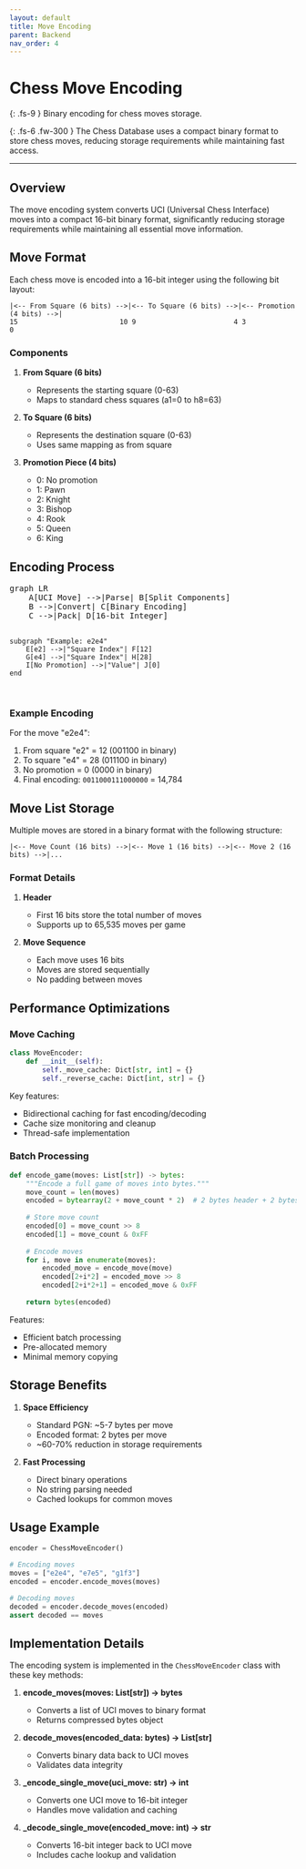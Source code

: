 ```yaml
---
layout: default
title: Move Encoding
parent: Backend
nav_order: 4
---
```


# Chess Move Encoding

{: .fs-9 }
Binary encoding for chess moves storage.

{: .fs-6 .fw-300 }
The Chess Database uses a compact binary format to store chess moves, reducing storage requirements while maintaining fast access.

---

## Overview

The move encoding system converts UCI (Universal Chess Interface) moves into a compact 16-bit binary format, significantly reducing storage requirements while maintaining all essential move information.

## Move Format

Each chess move is encoded into a 16-bit integer using the following bit layout:

```
|<-- From Square (6 bits) -->|<-- To Square (6 bits) -->|<-- Promotion (4 bits) -->|
15                         10 9                        4 3                         0
```

### Components

1. **From Square (6 bits)**
   - Represents the starting square (0-63)
   - Maps to standard chess squares (a1=0 to h8=63)

2. **To Square (6 bits)**
   - Represents the destination square (0-63)
   - Uses same mapping as from square

3. **Promotion Piece (4 bits)**
   - 0: No promotion
   - 1: Pawn
   - 2: Knight
   - 3: Bishop
   - 4: Rook
   - 5: Queen
   - 6: King

## Encoding Process

<div class="mermaid-wrapper">
<pre class="mermaid">
graph LR
    A[UCI Move] -->|Parse| B[Split Components]
    B -->|Convert| C[Binary Encoding]
    C -->|Pack| D[16-bit Integer]

    subgraph "Example: e2e4"
        E[e2] -->|"Square Index"| F[12]
        G[e4] -->|"Square Index"| H[28]
        I[No Promotion] -->|"Value"| J[0]
    end
</pre>
</div>

### Example Encoding

For the move "e2e4":
1. From square "e2" = 12 (001100 in binary)
2. To square "e4" = 28 (011100 in binary)
3. No promotion = 0 (0000 in binary)
4. Final encoding: `0011000111000000` = 14,784

## Move List Storage

Multiple moves are stored in a binary format with the following structure:

```
|<-- Move Count (16 bits) -->|<-- Move 1 (16 bits) -->|<-- Move 2 (16 bits) -->|...
```

### Format Details

1. **Header**
   - First 16 bits store the total number of moves
   - Supports up to 65,535 moves per game

2. **Move Sequence**
   - Each move uses 16 bits
   - Moves are stored sequentially
   - No padding between moves

## Performance Optimizations

### Move Caching
```python
class MoveEncoder:
    def __init__(self):
        self._move_cache: Dict[str, int] = {}
        self._reverse_cache: Dict[int, str] = {}
```

Key features:
- Bidirectional caching for fast encoding/decoding
- Cache size monitoring and cleanup
- Thread-safe implementation

### Batch Processing
```python
def encode_game(moves: List[str]) -> bytes:
    """Encode a full game of moves into bytes."""
    move_count = len(moves)
    encoded = bytearray(2 + move_count * 2)  # 2 bytes header + 2 bytes per move
    
    # Store move count
    encoded[0] = move_count >> 8
    encoded[1] = move_count & 0xFF
    
    # Encode moves
    for i, move in enumerate(moves):
        encoded_move = encode_move(move)
        encoded[2+i*2] = encoded_move >> 8
        encoded[2+i*2+1] = encoded_move & 0xFF
        
    return bytes(encoded)
```

Features:
- Efficient batch processing
- Pre-allocated memory
- Minimal memory copying

## Storage Benefits

1. **Space Efficiency**
   - Standard PGN: ~5-7 bytes per move
   - Encoded format: 2 bytes per move
   - ~60-70% reduction in storage requirements

2. **Fast Processing**
   - Direct binary operations
   - No string parsing needed
   - Cached lookups for common moves

## Usage Example

```python
encoder = ChessMoveEncoder()

# Encoding moves
moves = ["e2e4", "e7e5", "g1f3"]
encoded = encoder.encode_moves(moves)

# Decoding moves
decoded = encoder.decode_moves(encoded)
assert decoded == moves
```

## Implementation Details

The encoding system is implemented in the `ChessMoveEncoder` class with these key methods:

1. **encode_moves(moves: List[str]) -> bytes**
   - Converts a list of UCI moves to binary format
   - Returns compressed bytes object

2. **decode_moves(encoded_data: bytes) -> List[str]**
   - Converts binary data back to UCI moves
   - Validates data integrity

3. **_encode_single_move(uci_move: str) -> int**
   - Converts one UCI move to 16-bit integer
   - Handles move validation and caching

4. **_decode_single_move(encoded_move: int) -> str**
   - Converts 16-bit integer back to UCI move
   - Includes cache lookup and validation
